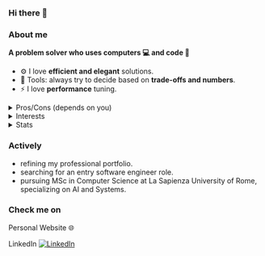 ### Hi there 👋

<!--
**Baccano01/Baccano01** is a ✨ _special_ ✨ repository because its `README.md` (this file) appears on your GitHub profile.

Here are some ideas to get you started:

- 🔭 I’m currently working on ...
- 🌱 I’m currently learning ...
- 👯 I’m looking to collaborate on ...
- 🤔 I’m looking for help with ...
- 💬 Ask me about ...
- 📫 How to reach me: ...
- 😄 Pronouns: ...
- ⚡ Fun fact: ...
-->

### About me

<b>A problem solver who uses computers 💻 and code 💾</b>
- :gear: I love **efficient and elegant** solutions.
- :toolbox: Tools: always try to decide based on **trade-offs and numbers**.
- :zap: I love **performance** tuning.


<details>
  <summary>Pros/Cons (depends on you)</summary>
  
  - avoids applying (using) a method (tool) that I don't have a basic understanding, otherwise I feel uncomfortable :(
  - tends to have multiple interests and do interdisciplinary projects.
</details>
<details>
  <summary>Interests</summary>
  
  > <details>
  >  <summary>AI/ML</summary>
  >  Computer Vision, NLP, Deep Learning, Generative.
  > </details>
  >
  > <details>
  > <summary>Systems and HPC</summary>
  >
  >   - {Distributed, Cloud, Concurrent, Big Data} Computing.
  >   - Architectures.
  > </details>
  >
  > - Functional Programming.
  > - Backend (cloud | edge).
  > - IoT and Automation.
  > - Vision-based | Signal-based security solutions in cyber-physical systems.
  >
  > SWE and MLE have widely different tasks or knowledge base,
  > thus may use different tech or tool stacks;
  > but both of them solve problems ==>  I'm a problem solver.
  >
  > I lean more towards SWE with CV and Cybersecurity applications.
</details>

<details>
  <summary>Stats</summary>
  
  ![Baccano01's GitHub stats](https://github-readme-stats.vercel.app/api?username=Baccano01&show_icons=true&theme=algolia&rank_icon=github&custom_title=Baccano01's+Public+Stats)
</details>

### Actively
- refining my professional portfolio.
- searching for an entry software engineer role.
- pursuing MSc in Computer Science at La Sapienza University of Rome, specializing on AI and Systems.

### Check me on

Personal Website
<a style="text-decoration:none" href="https://baccano01.github.io/">🌐</a>

LinkedIn
<a href="www.linkedin.com/in/baccano01-7701a5185">
  <img src="https://i.sstatic.net/gVE0j.png" alt="LinkedIn">
</a>
